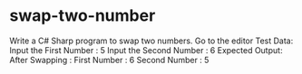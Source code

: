 # swap-two-number

Write a C# Sharp program to swap two numbers. Go to the editor
Test Data:
Input the First Number : 5
Input the Second Number : 6
Expected Output:
After Swapping :
First Number : 6
Second Number : 5
